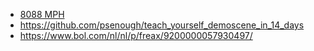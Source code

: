 * [8088 MPH](https://www.youtube.com/watch?v=RtT0h4nNCQo)
* https://github.com/psenough/teach_yourself_demoscene_in_14_days
* https://www.bol.com/nl/nl/p/freax/9200000057930497/
